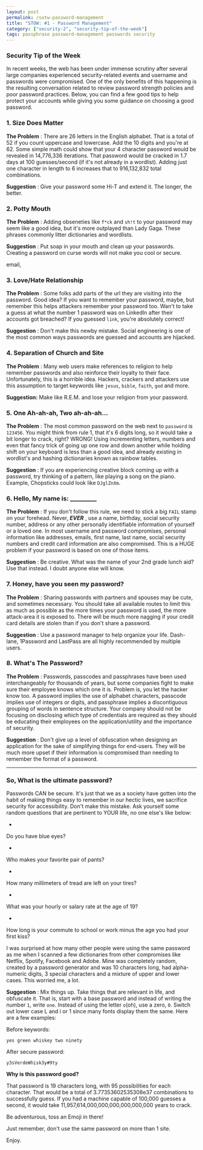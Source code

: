 ```yaml
---
layout: post
permalink: /sotw-password-management
title: "STOW: #1 - Password Management"
category: ["security-2", "security-tip-of-the-week"]
tags: passphrase password-management passwords security
---
```

### Security Tip of the Week

In recent weeks, the web has been under immense scrutiny after several large companies experienced security-related events and username and passwords were compromised. One of the only benefits of this happening is the resulting conversation related to review password strength policies and poor password practices. Below, you can find a few good tips to help protect your accounts while giving you some guidance on choosing a good password.

### 1. Size Does Matter

**The Problem** : There are 26 letters in the English alphabet. That is a total of 52 if you count uppercase and lowercase. Add the 10 digits and you're at 62. Some simple math could show that your 4 character password would be revealed in 14,776,336 iterations. That password would be cracked in 1.7 days at 100 guesses/second (if it's not already in a wordlist). Adding just one character in length to 6 increases that to 916,132,832 total combinations.

**Suggestion** : Give your password some Hi-T and extend it. The longer, the better.

### 2. Potty Mouth

**The Problem** : Adding obseneties like `f*ck` and `sh!t` to your password may seem like a good idea, but it's more outplayed than Lady Gaga. These phrases commonly litter dictionaries and wordlists.

**Suggestion** : Put soap in your mouth and clean up your passwords. Creating a password on curse words will not make you cool or secure.

email,

### 3. Love/Hate Relationship

**The Problem** : Some folks add parts of the url they are visiting into the password. Good idea? If you want to remember your password, maybe, but remember this helps attackers remember your password too. Wan't to take a guess at what the number 1 password was on LinkedIn after their accounts got breached? If you guessed `link`, you're absolutely correct!

**Suggestion** : Don't make this newby mistake. Social engineering is one of the most common ways passwords are guessed and accounts are hijacked.

### 4. Separation of Church and Site

**The Problem** : Many web users make references to religion to help remember passwords and also reinforce their loyalty to their face. Unfortunately, this is a horrible idea. Hackers, crackers and attackers use this assumption to target keywords like `jesus`, `bible`, `faith`, `god` and more.

**Suggestion:** Make like R.E.M. and lose your religion from your password.

### 5. One Ah-ah-ah, Two ah-ah-ah...

**The Problem** : The most common password on the web next to `password` is `123456`. You might think from rule 1, that it's 6 digits long, so it would take a bit longer to crack, right? WRONG! Using incrementing letters, numbers and even that fancy trick of going up one row and down another while holding shift on your keyboard is less than a good idea, and already existing in wordlist's and hashing dictionaries known as rainbow tables.

**Suggestion** : If you are experiencing creative block coming up with a password, try thinking of a pattern, like playing a song on the piano. Example, Chopsticks could look like `DJglZnXm`.

### 6. Hello, My name is: \_\_\_\_\_\_\_\_\_

**The Problem** : If you don't follow this rule, we need to stick a big `FAIL` stamp on your forehead. Never, **_EVER_** , use a name, birthday, social security number, address or any other personally identifiable information of yourself or a loved one. In most username and password compromises, personal information like addresses, emails, first name, last name, social security numbers and credit card information are also compromised. This is a HUGE problem if your password is based on one of those items.

**Suggestion** : Be creative. What was the name of your 2nd grade lunch aid? Use that instead. I doubt anyone else will know.

### 7. Honey, have you seen my password?

**The Problem** : Sharing passwords with partners and spouses may be cute, and sometimes necessary. You should take all available routes to limit this as much as possible as the more times your password is used, the more attack-area it is exposed to. There will be much more nagging if your credit card details are stolen than if you don't share a password.

**Suggestion** : Use a password manager to help organize your life. Dash-lane, 1Password and LastPass are all highly recommended by multiple users.

### 8. What's The Password?

**The Problem** : Passwords, passcodes and passphrases have been used interchangeably for thousands of years, but some companies fight to make sure their employee knows which one it is. Problem is, you let the hacker know too. A password implies the use of alphabet characters, passcode implies use of integers or digits, and passphrase implies a discontiguous grouping of words in sentence structure. Your company should not be focusing on disclosing which type of credentials are required as they should be educating their employees on the application/utility and the importance of security.

**Suggestion** : Don't give up a level of obfuscation when designing an application for the sake of simplifying things for end-users. They will be much more upset if their information is compromised than needing to remember the format of a password.

* * *

### So, What is the ultimate password?

Passwords CAN be secure. It's just that we as a society have gotten into the habit of making things easy to remember in our hectic lives, we sacrifice security for accessibility. Don't make this mistake. Ask yourself some random questions that are pertinent to YOUR life, no one else's like below:

- 

Do you have blue eyes?

- 

Who makes your favorite pair of pants?

- 

How many millimeters of tread are left on your tires?

- 

What was your hourly or salary rate at the age of 19?

- 

How long is your commute to school or work minus the age you had your first kiss?

I was surprised at how many other people were using the same password as me when I scanned a few dictionaries from other compromises like Netflix, Spotify, Facebook and Adobe. Mine was completely random, created by a password generator and was 10 characters long, had alpha-numeric digits, 3 special characters and a mixture of upper and lower cases. This worried me, a lot.

**Suggestion** : Mix things up. Take things that are relevant in life, and obfuscate it. That is, start with a base password and instead of writing the number `1`, write `one`. Instead of using the letter `o`(oh), use a zero, `0`. Switch out lower case L and i or 1 since many fonts display them the same. Here are a few examples:

Before keywords:

    yes green whiskey two ninety

After secure password:

    y3sVerdeWhisk3y#9ty

**Why is this password good?**

That password is 19 characters long, with 95 possibilities for each character. That would be a total of 3.77353602535308e37 combinations to successfully guess. If you had a machine capable of 100,000 guesses a second, it would take 11,957,614,000,000,000,000,000,000 years to crack.

Be adventurous, toss an Emoji in there!

Just remember, don't use the same password on more than 1 site.

Enjoy.

